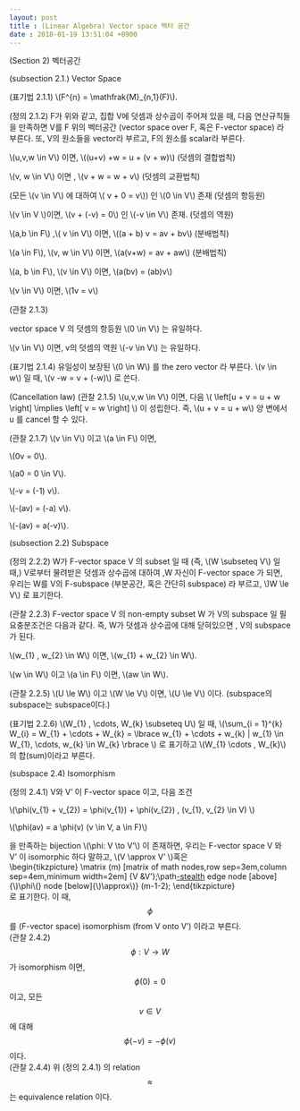 ```yaml
---
layout: post
title : (Linear Algebra) Vector space 벡터 공간
date : 2018-01-19 13:51:04 +0900
---
```

(Section 2) 벡터공간

(subsection 2.1.) Vector Space

(표기법 2.1.1) \\(F^{n} = \mathfrak{M}_{n,1}(F)\\).


(정의 2.1.2) F가 위와 같고, 집합 V에 덧셈과 상수곱이 주어져 있을 때, 다음 연산규칙들을 만족하면 V를 F 위의 벡터공간 (vector space over F, 혹은 F-vector space) 라 부른다. 또, V의 원소들을 vector라 부르고, F의 원소를 scalar라 부른다.


\\(u,v,w \in V\\) 이면, \\((u+v) +w = u + (v + w)\\) (덧셈의 결합법칙)


\\(v, w \in V\\) 이면 , \\(v + w = w + v\\) (덧셈의 교환법칙)


(모든 \\(v \in V\\) 에 대하여 \\( v + 0 = v\\)) 인 \\(0 \in V\\) 존재 (덧셈의 항등원)


\\(v \in V \\)이면, \\(v + (-v) = 0\\) 인 \\(-v \in V\\) 존재. (덧셈의 역원)


\\(a,b \in F\\) ,\\( v \in V\\) 이면, \\((a + b) v = av + bv\\) (분배법칙)


\\(a \in F\\), \\(v, w \in V\\) 이면, \\(a(v+w) = av + aw\\) (분배법칙)


\\(a, b \in F\\), \\(v \in V\\) 이면, \\(a(bv) = (ab)v\\)


\\(v \in V\\) 이면, \\(1v = v\\)


(관찰 2.1.3) 


vector space V 의 덧셈의 항등원 \\(0 \in V\\) 는 유일하다.


\\(v \in V\\) 이면, v의 덧셈의 역원 \\(-v \in V\\) 는 유일하다.


(표기법 2.1.4) 유일성이 보장된 \\(0 \in W\\) 를 the zero vector 라 부른다. \\(v \in w\\) 일 때, \\(v -w = v + (-w)\\) 로 쓴다.


(Cancellation law) (관찰 2.1.5) \\(u,v,w \in V\\) 이면, 다음 \\( \left[u + v = u + w \right] \implies \left[ v = w \right] \\) 이 성립한다. 즉, \\(u + v = u + w\\) 양 변에서 u 를 cancel 할 수 있다.


(관찰 2.1.7) \\(v \in V\\) 이고 \\(a \in F\\) 이면,


\\(0v = 0\\).


\\(a0 = 0 \in V\\).


\\(-v = (-1) v\\).


\\(-(av) = (-a) v\\).


\\(-(av) = a(-v)\\).


(subsection 2.2) Subspace 


(정의 2.2.2) W가 F-vector space V 의 subset 일 때 (즉, \\(W \subseteq V\\) 일 때,) V로부터 물려받은 덧셈과 상수곱에 대하여 ,W 자신이 F-vector space 가 되면, 우리는 W를 V의 F-subspace (부분공간, 혹은 간단히 subspace) 라 부르고, \\)W \le V\\) 로 표기한다.


(관찰 2.2.3) F-vector space V 의 non-empty subset W 가 V의 subspace 일 필요충분조건은 다음과 같다. 즉, W가 덧셈과 상수곱에 대해 닫혀있으면 , V의 subspace 가 된다.


\\(w_{1} , w_{2} \in W\\) 이면, \\(w_{1} + w_{2} \in W\\).


\\(w \in W\\) 이고 \\(a \in F\\) 이면, \\(aw \in W\\).


(관찰 2.2.5) \\(U \le W\\) 이고 \\(W \le V\\) 이면, \\(U \le V\\) 이다. (subspace의 subspace는 subspace이다.)


(표기법 2.2.6) \\(W_{1} , \cdots, W_{k} \subseteq U\\) 일 때, \\(\sum_{i = 1}^{k} W_{i} = W_{1} + \cdots + W_{k} = \lbrace w_{1} + \cdots + w_{k} \| w_{1} \in W_{1}, \cdots, w_{k} \in W_{k} \rbrace \\) 로 표기하고 \\(W_{1} \cdots , W_{k}\\) 의 합(sum)이라고 부른다.


(subspace 2.4) Isomorphism


(정의 2.4.1) V와 V’ 이 F-vector space 이고, 다음 조건


\\(\phi(v_{1} + v_{2}) = \phi(v_{1}) + \phi(v_{2}) , (v_{1}, v_{2} \in V) \\)


\\(\phi(av) = a \phi(v) (v \in V, a \in F)\\) 


을 만족하는 bijection \\(\phi: V \to V’\\) 이 존재하면, 우리는 F-vector space V 와 V’ 이 isomorphic 하다 말하고, \\(V \approx V’ \\)혹은  
\begin{tikzpicture}
\matrix (m) [matrix of math nodes,row sep=3em,column sep=4em,minimum width=2em] 
{V &V’};\path[-stealth](m-1-1) edge node [above] {\\)\phi\\(} node [below]{\\)\approx\\)} (m-1-2);
\end{tikzpicture}  
로 표기한다. 이 때, $$\phi$$ 를 (F-vector space) isomorphism (from V onto V’) 이라고 부른다.  
(관찰 2.4.2) $$\phi : V \to W$$ 가 isomorphism 이면, $$\phi(0) = 0$$ 이고, 모든 $$v \in V$$에 대해 $$\phi(-v) = -\phi(v)$$ 이다.  
(관찰 2.4.4) 위 (정의 2.4.1) 의 relation $$\approx$$ 는 equivalence relation 이다.  
